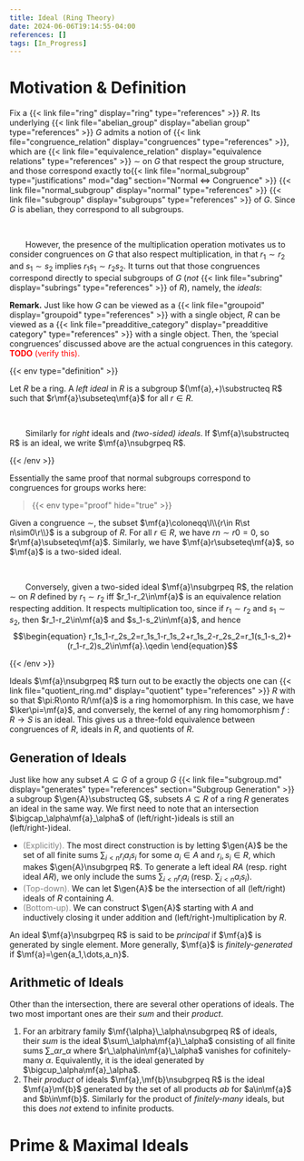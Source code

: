 ```yaml
---
title: Ideal (Ring Theory)
date: 2024-06-06T19:14:55-04:00
references: []
tags: [In_Progress]
---
```


# Motivation & Definition

Fix a {{< link file="ring" display="ring" type="references" >}} $R$. Its underlying {{< link file="abelian_group" display="abelian group" type="references" >}} $G$ admits a notion of {{< link file="congruence_relation" display="congruences" type="references" >}}, which are {{< link file="equivalence_relation" display="equivalence relations" type="references" >}} $\sim$ on $G$ that respect the group structure, and those correspond exactly to{{< link file="normal_subgroup" type="justifications" mod="dag" section="Normal $\Leftrightarrow$ Congruence" >}} {{< link file="normal_subgroup" display="normal" type="references" >}} {{< link file="subgroup" display="subgroups" type="references" >}} of $G$. Since $G$ is abelian, they correspond to all subgroups.

<br>

&emsp;&emsp;However, the presence of the multiplication operation motivates us to consider congruences on $G$ that also respect multiplication, in that $r_1\sim r_2$ and $s_1\sim s_2$ implies $r_1s_1\sim r_2s_2$. It turns out that those congruences correspond directly to special subgroups of $G$ (*not* {{< link file="subring" display="subrings" type="references" >}} of $R$), namely, the *ideals*:

<div class="space"></div>

**Remark.** Just like how $G$ can be viewed as a {{< link file="groupoid" display="groupoid" type="references" >}} with a single object, $R$ can be viewed as a {{< link file="preadditive_category" display="preadditive category" type="references" >}} with a single object. Then, the ‘special congruences’ discussed above are the actual congruences in this category. <span style="color:red">**TODO** (verify this).</span>

{{< env type="definition" >}}

Let $R$ be a ring. A *left ideal* in $R$ is a subgroup $(\mf{a},+)\substructeq R$ such that $r\mf{a}\subseteq\mf{a}$ for all $r\in R$.

<br>

&emsp;&emsp;Similarly for *right* ideals and *(two-sided) ideals*. If $\mf{a}\substructeq R$ is an ideal, we write $\mf{a}\nsubgrpeq R$.

{{< /env >}}

Essentially the same proof that normal subgroups correspond to congruences for groups works here:

>{{< env type="proof" hide="true" >}}

Given a congruence $\sim$, the subset $\mf{a}\coloneqq\l\\{r\in R\st n\sim0\r\\}$ is a subgroup of $R$. For all $r\in R$, we have $rn\sim r0=0$, so $r\mf{a}\subseteq\mf{a}$. Similarly, we have $\mf{a}r\subseteq\mf{a}$, so $\mf{a}$ is a two-sided ideal.

<br>

&emsp;&emsp;Conversely, given a two-sided ideal $\mf{a}\nsubgrpeq R$, the relation $\sim$ on $R$ defined by $r_1\sim r_2$ iff $r_1-r_2\in\mf{a}$ is an equivalence relation respecting addition. It respects multiplication too, since if $r_1\sim r_2$ and $s_1\sim s_2$, then $r_1-r_2\in\mf{a}$ and $s_1-s_2\in\mf{a}$, and hence
$$\begin{equation}
    r_1s_1-r_2s_2=r_1s_1-r_1s_2+r_1s_2-r_2s_2=r_1(s_1-s_2)+(r_1-r_2)s_2\in\mf{a}.\qedin
\end{equation}$$

{{< /env >}}

Ideals $\mf{a}\nsubgrpeq R$ turn out to be exactly the objects one can {{< link file="quotient_ring.md" display="quotient" type="references" >}} $R$ with so that $\pi:R\onto R/\mf{a}$ is a ring homomorphism. In this case, we have $\ker\pi=\mf{a}$, and conversely, the kernel of any ring homomorphism $f:R\to S$ is an ideal. This gives us a three-fold equivalence between congruences of $R$, ideals in $R$, and quotients of $R$.

<div class="space"></div>

## Generation of Ideals

Just like how any subset $A\subseteq G$ of a group $G$ {{< link file="subgroup.md" display="generates" type="references" section="Subgroup Generation" >}} a subgroup $\gen{A}\substructeq G$, subsets $A\subseteq R$ of a ring $R$ generates an ideal in the same way. We first need to note that an intersection $\bigcap_\alpha\mf{a}_\alpha$ of (left/right-)ideals is still an (left/right-)ideal.
* <span style="color:gray">(Explicitly).</span> The most direct construction is by letting $\gen{A}$ be the set of all finite sums $\sum_{i<n}r_ia_is_i$ for some $a_i\in A$ and $r_i,s_i\in R$, which makes $\gen{A}\nsubgrpeq R$. To generate a left ideal $RA$ (resp. right ideal $AR$), we only include the sums $\sum_{i<n}r_ia_i$ (resp. $\sum_{i<n}a_is_i$).
* <span style="color:gray">(Top-down).</span> We can let $\gen{A}$ be the intersection of all (left/right) ideals of $R$ containing $A$.
* <span style="color:gray">(Bottom-up).</span> We can construct $\gen{A}$ starting with $A$ and inductively closing it under addition and (left/right-)multiplication by $R$.

An ideal $\mf{a}\nsubgrpeq R$ is said to be *principal* if $\mf{a}$ is generated by single element. More generally, $\mf{a}$ is *finitely-generated* if $\mf{a}=\gen{a_1,\dots,a_n}$.

<div class="space"></div>

## Arithmetic of Ideals

Other than the intersection, there are several other operations of ideals. The two most important ones are their *sum* and their *product*.
1. For an arbitrary family $\mf{\alpha}\_\alpha\nsubgrpeq R$ of ideals, their *sum* is the ideal $\sum\_\alpha\mf{a}\_\alpha$ consisting of all finite sums $\sum\_\alpha r\_\alpha$ where $r\_\alpha\in\mf{a}\_\alpha$ vanishes for cofinitely-many $\alpha$. Equivalently, it is the ideal generated by $\bigcup_\alpha\mf{a}_\alpha$.
2. Their *product* of ideals $\mf{a},\mf{b}\nsubgrpeq R$ is the ideal $\mf{a}\mf{b}$ generated by the set of all products $ab$ for $a\in\mf{a}$ and $b\in\mf{b}$. Similarly for the product of *finitely-many* ideals, but this does *not* extend to infinite products.

# Prime & Maximal Ideals
